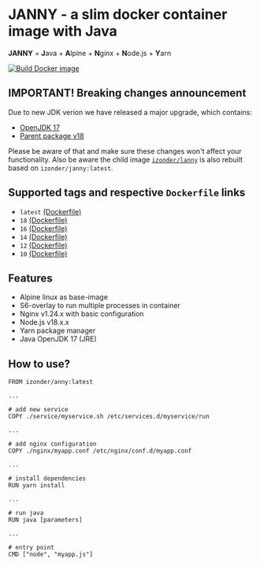 # JANNY - a slim docker container image with Java

**JANNY** = **J**ava + **A**lpine + **N**ginx + **N**ode.js + **Y**arn

[![Build Docker image](https://github.com/izonder/janny/actions/workflows/docker-image.yml/badge.svg)](https://github.com/izonder/janny/actions/workflows/docker-image.yml)

## IMPORTANT! Breaking changes announcement

Due to new JDK verion we have released a major upgrade, which contains:
- [OpenJDK 17](https://openjdk.org/projects/jdk/17/)
- [Parent package v18](https://hub.docker.com/r/izonder/anny/)

Please be aware of that and make sure these changes won't affect your functionality. Also be aware the child image [`izonder/lanny`](https://hub.docker.com/r/izonder/lanny/) is also rebuilt based on `izonder/janny:latest`.

## Supported tags and respective `Dockerfile` links
- `latest` [(Dockerfile)](https://github.com/izonder/janny/blob/master/Dockerfile)
- `18` [(Dockerfile)](https://github.com/izonder/janny/blob/nodejs-18/Dockerfile)
- `16` [(Dockerfile)](https://github.com/izonder/janny/blob/nodejs-16/Dockerfile)
- `14` [(Dockerfile)](https://github.com/izonder/janny/blob/nodejs-14/Dockerfile)
- `12` [(Dockerfile)](https://github.com/izonder/janny/blob/nodejs-12/Dockerfile)
- `10` [(Dockerfile)](https://github.com/izonder/janny/blob/nodejs-10/Dockerfile)

## Features

- Alpine linux as base-image
- S6-overlay to run multiple processes in container
- Nginx v1.24.x with basic configuration
- Node.js v18.x.x
- Yarn package manager
- Java OpenJDK 17 (JRE)

## How to use?

```
FROM izonder/anny:latest

...

# add new service
COPY ./service/myservice.sh /etc/services.d/myservice/run

...

# add nginx configuration
COPY ./nginx/myapp.conf /etc/nginx/conf.d/myapp.conf

...

# install dependencies
RUN yarn install

...

# run java
RUN java [parameters]

...

# entry point
CMD ["node", "myapp.js"]
```
